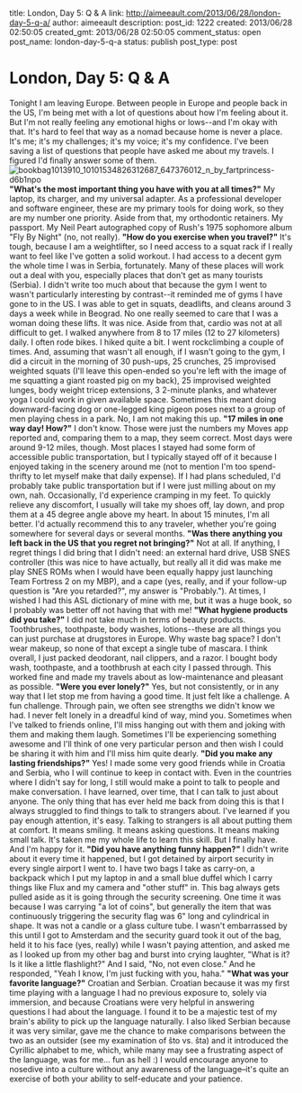 title: London, Day 5: Q & A
link: http://aimeeault.com/2013/06/28/london-day-5-q-a/
author: aimeeault
description: 
post_id: 1222
created: 2013/06/28 02:50:05
created_gmt: 2013/06/28 02:50:05
comment_status: open
post_name: london-day-5-q-a
status: publish
post_type: post

# London, Day 5: Q & A

Tonight I am leaving Europe. Between people in Europe and people back in the US, I'm being met with a lot of questions about how I'm feeling about it. But I'm not really feeling any emotional highs or lows--and I'm okay with that. It's hard to feel that way as a nomad because home is never a place. It's me; it's my challenges; it's my voice; it's my confidence. I've been saving a list of questions that people have asked me about my travels. I figured I'd finally answer some of them. ![bookbag1013910_10101534826312687_647376012_n_by_fartprincess-d6b1npo](https://s3.amazonaws.com/aimeeault.com/bookbag1013910_10101534826312687_647376012_n_by_fartprincess-d6b1npo.jpg) **"What's the most important thing you have with you at all times?"** My laptop, its charger, and my universal adapter. As a professional developer and software engineer, these are my primary tools for doing work, so they are my number one priority. Aside from that, my orthodontic retainers. My passport. My Neil Peart autographed copy of Rush's 1975 sophomore album "Fly By Night" (no, not really). **"How do you exercise when you travel?"** It's tough, because I am a weightlifter, so I need access to a squat rack if I really want to feel like I've gotten a solid workout. I had access to a decent gym the whole time I was in Serbia, fortunately. Many of these places will work out a deal with you, especially places that don't get as many tourists (Serbia). I didn't write too much about that because the gym I went to wasn't particularly interesting by contrast--it reminded me of gyms I have gone to in the US. I was able to get in squats, deadlifts, and cleans around 3 days a week while in Beograd. No one really seemed to care that I was a woman doing these lifts. It was nice. Aside from that, cardio was not at all difficult to get. I walked anywhere from 8 to 17 miles (12 to 27 kilometers) daily. I often rode bikes. I hiked quite a bit. I went rockclimbing a couple of times. And, assuming that wasn't all enough, if I wasn't going to the gym, I did a circuit in the morning of 30 push-ups, 25 crunches, 25 improvised weighted squats (I'll leave this open-ended so you're left with the image of me squatting a giant roasted pig on my back), 25 improvised weighted lunges, body weight tricep extensions, 3 2-minute planks, and whatever yoga I could work in given available space. Sometimes this meant doing downward-facing dog or one-legged king pigeon poses next to a group of men playing chess in a park. No, I am not making this up. **"17 miles in one way day! How?"** I don't know. Those were just the numbers my Moves app reported and, comparing them to a map, they seem correct. Most days were around 9-12 miles, though. Most places I stayed had some form of accessible public transportation, but I typically stayed off of it because I enjoyed taking in the scenery around me (not to mention I'm too spend-thrifty to let myself make that daily expense). If I had plans scheduled, I'd probably take public transportation but if I were just milling about on my own, nah. Occasionally, I'd experience cramping in my feet. To quickly relieve any discomfort, I usually will take my shoes off, lay down, and prop them at a 45 degree angle above my heart. In about 15 minutes, I'm all better. I'd actually recommend this to any traveler, whether you're going somewhere for several days or several months. **"Was there anything you left back in the US that you regret not bringing?"** Not at all. If anything, I regret things I did bring that I didn't need: an external hard drive, USB SNES controller (this was nice to have actually, but really all it did was make me play SNES ROMs when I would have been equally happy just launching Team Fortress 2 on my MBP), and a cape (yes, really, and if your follow-up question is "Are you retarded?", my answer is "Probably."). At times, I wished I had this ASL dictionary of mine with me, but it was a huge book, so I probably was better off not having that with me! **"What hygiene products did you take?"** I did not take much in terms of beauty products. Toothbrushes, toothpaste, body washes, lotions--these are all things you can just purchase at drugstores in Europe. Why waste bag space? I don't wear makeup, so none of that except a single tube of mascara. I think overall, I just packed deodorant, nail clippers, and a razor. I bought body wash, toothpaste, and a toothbrush at each city I passed through. This worked fine and made my travels about as low-maintenance and pleasant as possible. **"Were you ever lonely?"** Yes, but not consistently, or in any way that I let stop me from having a good time. It just felt like a challenge. A fun challenge. Through pain, we often see strengths we didn't know we had. I never felt lonely in a dreadful kind of way, mind you. Sometimes when I've talked to friends online, I'll miss hanging out with them and joking with them and making them laugh. Sometimes I'll be experiencing something awesome and I'll think of one very particular person and then wish I could be sharing it with him and I'll miss him quite dearly. **"Did you make any lasting friendships?"** Yes! I made some very good friends while in Croatia and Serbia, who I will continue to keep in contact with. Even in the countries where I didn't say for long, I still would make a point to talk to people and make conversation. I have learned, over time, that I can talk to just about anyone. The only thing that has ever held me back from doing this is that I always struggled to find things to talk to strangers about. I've learned if you pay enough attention, it's easy. Talking to strangers is all about putting them at comfort. It means smiling. It means asking questions. It means making small talk. It's taken me my whole life to learn this skill. But I finally have. And I'm happy for it. **"Did you have anything funny happen?"** I didn't write about it every time it happened, but I got detained by airport security in every single airport I went to. I have two bags I take as carry-on, a backpack which I put my laptop in and a small blue duffel which I carry things like Flux and my camera and "other stuff" in. This bag always gets pulled aside as it is going through the security screening. One time it was because I was carrying "a lot of coins", but generally the item that was continuously triggering the security flag was 6" long and cylindrical in shape. It was not a candle or a glass culture tube. I wasn't embarrassed by this until I got to Amsterdam and the security guard took it out of the bag, held it to his face (yes, really) while I wasn't paying attention, and asked me as I looked up from my other bag and burst into crying laughter, "What is it? Is it like a little flashlight?" And I said, "No, not even close." And he responded, "Yeah I know, I'm just fucking with you, haha." **"What was your favorite language?"** Croatian and Serbian. Croatian because it was my first time playing with a language I had no previous exposure to, solely via immersion, and because Croatians were very helpful in answering questions I had about the language. I found it to be a majestic test of my brain's ability to pick up the language naturally. I also liked Serbian because it was very similar, gave me the chance to make comparisons between the two as an outsider (see my examination of što vs. šta) and it introduced the Cyrillic alphabet to me, which, while many may see a frustrating aspect of the language, was for me… fun as hell :) I would encourage anyone to nosedive into a culture without any awareness of the language–it's quite an exercise of both your ability to self-educate and your patience.